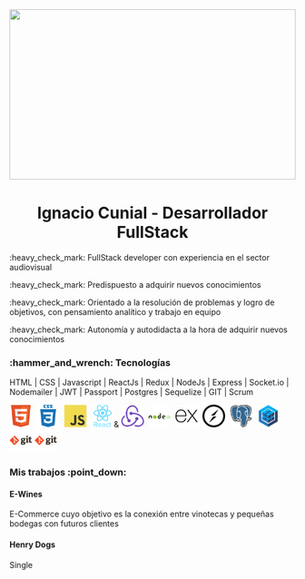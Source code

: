 <div align="center">
  <img src="https://media.giphy.com/media/26tn33aiTi1jkl6H6/giphy.gif" width="100%" height="300"/>
  <h1>Ignacio Cunial - Desarrollador FullStack</h1>
</div>

<div>
  <p>:heavy_check_mark: FullStack developer con experiencia en el sector audiovisual</p>
  <p>:heavy_check_mark: Predispuesto a adquirir nuevos conocimientos</p>
  <p>:heavy_check_mark: Orientado a la resolución de problemas y logro de objetivos, con pensamiento analítico y trabajo en equipo</p>
  <p>:heavy_check_mark: Autonomía y autodidacta a la hora de adquirir nuevos conocimientos</p>
</div>

<div>
<h3>:hammer_and_wrench: Tecnologías</h3>
<p>HTML | CSS | Javascript | ReactJs | Redux | NodeJs | Express | Socket.io | Nodemailer | JWT | Passport | Postgres | Sequelize | GIT | Scrum
<div>
  <img src="https://github.com/devicons/devicon/blob/master/icons/html5/html5-original.svg" title="HTML5" alt="HTML" width="40" height="40"/>&nbsp;
  <img src="https://github.com/devicons/devicon/blob/master/icons/css3/css3-plain-wordmark.svg"  title="CSS3" alt="CSS" width="40" height="40"/>&nbsp;
  <img src="https://github.com/devicons/devicon/blob/master/icons/javascript/javascript-original.svg" title="JavaScript" alt="JavaScript" width="40" height="40"/>&nbsp;
  <img src="https://github.com/devicons/devicon/blob/master/icons/react/react-original-wordmark.svg" title="React" alt="React" width="40" height="40"/>&
  <img src="https://github.com/devicons/devicon/blob/master/icons/redux/redux-original.svg" title="Redux" alt="Redux " width="40" height="40"/>&nbsp;
  <img src="https://github.com/devicons/devicon/blob/master/icons/nodejs/nodejs-original-wordmark.svg" title="NodeJS" alt="NodeJS" width="40" height="40"/>&nbsp;
   <img src="https://github.com/devicons/devicon/blob/master/icons/express/express-original.svg" title="Express" alt="Express" width="40" height="40"/>&nbsp;
    <img src="https://github.com/devicons/devicon/blob/master/icons/socketio/socketio-original.svg" title="SocketIo" alt="SocketIo" width="40" height="40"/>&nbsp;
    <img src="https://github.com/devicons/devicon/blob/master/icons/postgresql/postgresql-original.svg" title="Postgresql" alt="Postgresql" width="40" height="40"/>&nbsp;
     <img src="https://github.com/devicons/devicon/blob/master/icons/sequelize/sequelize-original.svg" title="Sequelize" alt="Sequelize" width="40" height="40"/>&nbsp;
  <img src="https://github.com/devicons/devicon/blob/master/icons/git/git-original-wordmark.svg" title="Git" **alt="Git" width="40" height="40"/>
  <img src="https://github.com/devicons/devicon/blob/master/icons/git/git-original-wordmark.svg" title="Git" **alt="Git" width="40" height="40"/>
</div>
</div>

<div>
<h3>Mis trabajos :point_down:</h3>
<h4>E-Wines</h4>
<p>E-Commerce cuyo objetivo es la conexión entre vinotecas y pequeñas bodegas con futuros clientes</p>
<h4>Henry Dogs</h4>
<p>Single</p>
</div>

